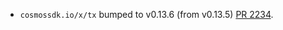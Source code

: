 * `cosmossdk.io/x/tx` bumped to v0.13.6 (from v0.13.5) [PR 2234](https://github.com/provenance-io/provenance/pull/2234).
